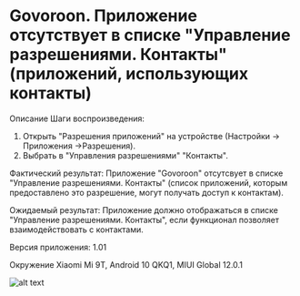 # Govoroon. Приложение отсутствует в списке "Управление разрешениями. Контакты" (приложений, использующих контакты)

Описание
Шаги воспроизведения:
1. Открыть "Разрешения приложений" на устройстве (Настройки -> Приложения ->Разрешения).
2. Выбрать в "Управления разрешениями" "Контакты".

Фактический результат:
Приложение "Govoroon" отсутсвует в списке "Управление разрешениями. Контакты" (список приложений, которым предоставлено это разрешение, могут получать доступ к контактам).

Ожидаемый результат:
Приложение должно отображаться в списке "Управление разрешениями. Контакты", если функционал позволяет взаимодействовать с контактами.

Версия приложения: 1.01

Окружение
Xiaomi Mi 9T, Android 10 QKQ1, MIUI Global 12.0.1

![alt text](../my_examples/screenshots/TMA-3.png "Описание")
